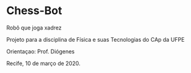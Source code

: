 # Chess-Bot

Robô que joga xadrez

Projeto para a disciplina de Física e suas Tecnologias do CAp da UFPE

Orientaçao: Prof. Diógenes

Recife, 10 de março de 2020.
